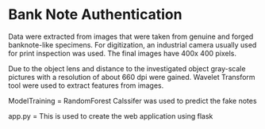 # Bank Note Authentication
Data were extracted from images that were taken from genuine and forged banknote-like specimens. For digitization, an industrial camera usually used for print inspection was used. The final images have 400x 400 pixels. 

Due to the object lens and distance to the investigated object gray-scale pictures with a resolution of about 660 dpi were     gained. Wavelet Transform tool were used to extract features from images.

ModelTraining = RandomForest Calssifer was used to predict the fake notes

app.py = This is used to create the web application using flask 

